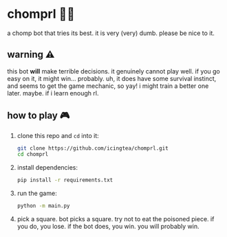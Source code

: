 
# chomprl 🍫🤖  

a chomp bot that tries its best. it is very (very) dumb. please be nice to it.  

## warning ⚠️  

this bot **will** make terrible decisions. it genuinely cannot play well. if you go easy on it, it might win... probably. uh, it does have some survival instinct, and seems to get the game mechanic, so yay! i might train a better one later. maybe. if i learn enough rl.

## how to play 🎮  

1. clone this repo and `cd` into it:  
   ```sh
   git clone https://github.com/icingtea/chomprl.git  
   cd chomprl  
   ```  
2. install dependencies:  
   ```sh
   pip install -r requirements.txt  
   ```  
3. run the game:  
   ```sh
   python -m main.py  
   ```  
4. pick a square. bot picks a square. try not to eat the poisoned piece. if you do, you lose. if the bot does, you win. you will probably win.